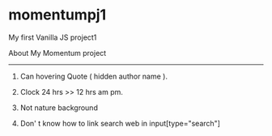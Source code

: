 # momentumpj1
My first Vanilla JS project1

About My Momentum project

*************************************************************************************

1. Can hovering Quote ( hidden author name ).

2. Clock 24 hrs >> 12 hrs am pm.

3. Not nature background

4. Don' t know how to link search web in input[type="search"]
